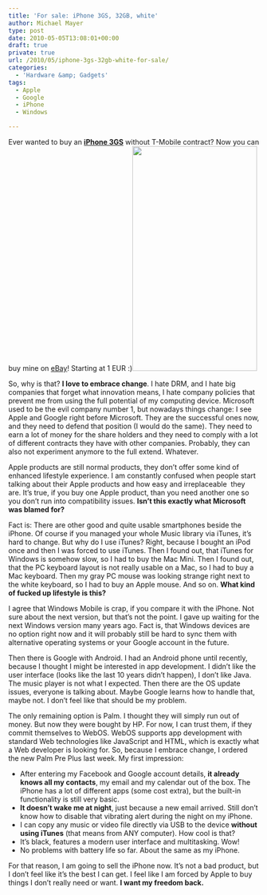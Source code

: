 ```yaml
---
title: 'For sale: iPhone 3GS, 32GB, white'
author: Michael Mayer
type: post
date: 2010-05-05T13:08:01+00:00
draft: true
private: true
url: /2010/05/iphone-3gs-32gb-white-for-sale/
categories:
  - 'Hardware &amp; Gadgets'
tags:
  - Apple
  - Google
  - iPhone
  - Windows

---
```

Ever wanted to buy an [**iPhone 3GS**][1] [][1]without T-Mobile contract? Now you can buy mine on [eBay][1]! Starting at 1 EUR :)[<img class="alignright size-full wp-image-1111" title="iPhone 3GS, 32GB, white" src="http://www.nulldevice.de/wp-content/uploads/2010/05/iPhone-003.jpg" alt="" width="250" height="450" />][2]

So, why is that? **I love to embrace change**. I hate DRM, and I hate big companies that forget what innovation means, I hate company policies that prevent me from using the full potential of my computing device. Microsoft used to be the evil company number 1, but nowadays things change: I see Apple and Google right before Microsoft. They are the successful ones now, and they need to defend that position (I would do the same). They need to earn a lot of money for the share holders and they need to comply with a lot of different contracts they have with other companies. Probably, they can also not experiment anymore to the full extend. Whatever.

Apple products are still normal products, they don&#8217;t offer some kind of enhanced lifestyle experience. I am constantly confused when people start talking about their Apple products and how easy and irreplaceable  they are. It&#8217;s true, if you buy one Apple product, than you need another one so you don&#8217;t run into compatibility issues. **Isn&#8217;t this exactly what Microsoft was blamed for?**

Fact is: There are other good and quite usable smartphones beside the iPhone. Of course if you managed your whole Music library via iTunes, it&#8217;s hard to change. But why do I use iTunes? Right, because I bought an iPod once and then I was forced to use iTunes. Then I found out, that iTunes for Windows is somehow slow, so I had to buy the Mac Mini. Then I found out, that the PC keyboard layout is not really usable on a Mac, so I had to buy a Mac keyboard. Then my gray PC mouse was looking strange right next to the white keyboard, so I had to buy an Apple mouse. And so on. **What kind of fucked up lifestyle is this?**

I agree that Windows Mobile is crap, if you compare it with the iPhone. Not sure about the next version, but that&#8217;s not the point. I gave up waiting for the next Windows version many years ago. Fact is, that Windows devices are no option right now and it will probably still be hard to sync them with alternative operating systems or your Google account in the future.

Then there is Google with Android. I had an Android phone until recently, because I thought I might be interested in app development. I didn&#8217;t like the user interface (looks like the last 10 years didn&#8217;t happen), I don&#8217;t like Java. The music player is not what I expected. Then there are the OS update issues, everyone is talking about. Maybe Google learns how to handle that, maybe not. I don&#8217;t feel like that should be my problem.

The only remaining option is Palm. I thought they will simply run out of money. But now they were bought by HP. For now, I can trust them, if they commit themselves to WebOS. WebOS supports app development with standard Web technologies like JavaScript and HTML, which is exactly what a Web developer is looking for. So, because I embrace change, I ordered the new Palm Pre Plus last week. My first impression:

  * After entering my Facebook and Google account details, **it already knows all my contacts**, my email and my calendar out of the box. The iPhone has a lot of different apps (some cost extra), but the built-in functionality is still very basic.
  * **It doesn&#8217;t wake me at night**, just because a new email arrived. Still don&#8217;t know how to disable that vibrating alert during the night on my iPhone.
  * I can copy any music or video file directly via USB to the device **without using iTunes** (that means from ANY computer). How cool is that?
  * It&#8217;s black, features a modern user interface and multitasking. Wow!
  * No problems with battery life so far. About the same as my iPhone.

For that reason, I am going to sell the iPhone now. It&#8217;s not a bad product, but I don&#8217;t feel like it&#8217;s the best I can get. I feel like I am forced by Apple to buy things I don&#8217;t really need or want. **I want my freedom back.**

 [1]: http://cgi.ebay.de/ws/eBayISAPI.dll?ViewItem&item=260597527150&ssPageName=STRK:MESELX:IT
 [2]: http://www.nulldevice.de/wp-content/uploads/2010/05/iPhone-003.jpg